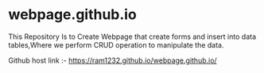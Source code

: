 # webpage.github.io
This Repository Is to Create Webpage that create forms and insert into data tables,Where we perform CRUD operation to manipulate the data.

Github host link :- https://ram1232.github.io/webpage.github.io/
